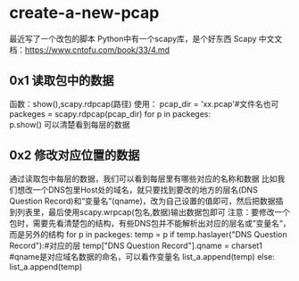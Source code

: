 # create-a-new-pcap
最近写了一个改包的脚本
Python中有一个scapy库，是个好东西
Scapy 中文文档：https://www.cntofu.com/book/33/4.md
## 0x1 读取包中的数据
  函数：show(),scapy.rdpcap(路径)
  使用：
  pcap_dir = 'xx.pcap'#文件名也可
  packeges = scapy.rdpcap(pcap_dir)
    for p in packeges:   
      p.show()
  可以清楚看到每层的数据
## 0x2 修改对应位置的数据
  通过读取包中每层的数据，我们可以看到每层里有哪些对应的名称和数据
  比如我们想改一个DNS包里Host处的域名，就只要找到要改的地方的层名(DNS Question Record)和“变量名”(qname)，改为自己设置的值即可，然后把数据插到列表里，最后使用scapy.wrpcap(包名,数据)输出数据包即可
  注意：要修改一个包时，需要先看清楚包的结构，有些DNS包并不能解析出对应的层名或”变量名“，而是另外的结构
  for p in packeges: 
    temp = p
    if temp.haslayer("DNS Question Record"):#对应的层
      temp["DNS Question Record"].qname = charset1 #qname是对应域名数据的命名，可以看作变量名
      list_a.append(temp)
    else:
      list_a.append(temp)
